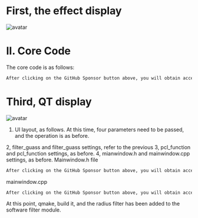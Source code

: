 #  First, the effect display 

![avatar]( cfc7d91795cf4ec1bbea442329946705.gif) 

#  II. Core Code 

The core code is as follows: 

 ```python  
After clicking on the GitHub Sponsor button above, you will obtain access permissions to my private code repository ( https://github.com/slowlon/my_code_bar ) to view this blog code. By searching the code number of this blog, you can find the code you need, code number is: 2024020309573727958
 ```  
#  Third, QT display 

![avatar]( eb5ca60e0c224f71841892110d7ff1dd.png) 

 1. UI layout, as follows. At this time, four parameters need to be passed, and the operation is as before.   

2, filter_guass and filter_guass settings, refer to the previous 3, pcl_function and pcl_function settings, as before. 4, mianwindow.h and mainwindow.cpp settings, as before. Mainwindow.h file 

 ```python  
After clicking on the GitHub Sponsor button above, you will obtain access permissions to my private code repository ( https://github.com/slowlon/my_code_bar ) to view this blog code. By searching the code number of this blog, you can find the code you need, code number is: 2024020309573727958
 ```  
mainwindow.cpp 

 ```python  
After clicking on the GitHub Sponsor button above, you will obtain access permissions to my private code repository ( https://github.com/slowlon/my_code_bar ) to view this blog code. By searching the code number of this blog, you can find the code you need, code number is: 2024020309573727958
 ```  
At this point, qmake, build it, and the radius filter has been added to the software filter module. 

